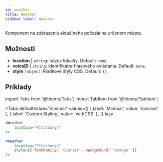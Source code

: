 ```yaml
---
id: weather 
title: Weather
sidebar_label: Weather
---
```


Komponent na zobrazenie aktuálneho počasia na určenom mieste.

## Možnosti

* __location__ | `string`: názov lokality. Default: `none`.
* __voiceID__ | `string`: identifikátor hlasového ovládania. Default: `none`.
* __style__ | `object`: Riadkové štýly CSS. Default: `{}`.


## Príklady

import Tabs from '@theme/Tabs';
import TabItem from '@theme/TabItem';

<Tabs
    defaultValue="minimal"
    values={[
        { label: 'Minimal', value: 'minimal' },
        { label: 'Custom Styling', value: 'withCSS' },
    ]}
    lazy
>
<TabItem value="minimal">

```jsx live
<Weather
    location="Pittsburgh"
/>
```

</TabItem>

<TabItem value="withCSS">

```jsx live
<Weather
    location="Pittsburgh"
    style={{ fontFamily: 'Courier', background: 'orange' }}
/>
```

</TabItem>

</Tabs>


